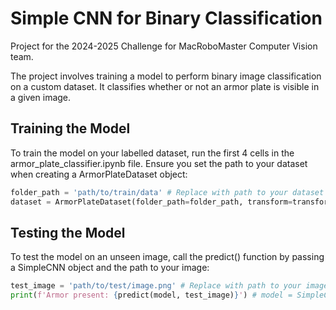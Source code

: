 # Simple CNN for Binary Classification

Project for the 2024-2025 Challenge for MacRoboMaster Computer Vision team.

The project involves training a model to perform binary image classification on a custom dataset. It classifies whether or not an armor plate is visible in a given image.

## Training the Model

To train the model on your labelled dataset, run the first 4 cells in the armor_plate_classifier.ipynb file. Ensure you set the path to your dataset when creating a ArmorPlateDataset object:

```python
folder_path = 'path/to/train/data' # Replace with path to your dataset
dataset = ArmorPlateDataset(folder_path=folder_path, transform=transform)
```
## Testing the Model

To test the model on an unseen image, call the predict() function by passing a SimpleCNN object and the path to your image:  

```python
test_image = 'path/to/test/image.png' # Replace with path to your image
print(f'Armor present: {predict(model, test_image)}') # model = SimpleCNN()
```
